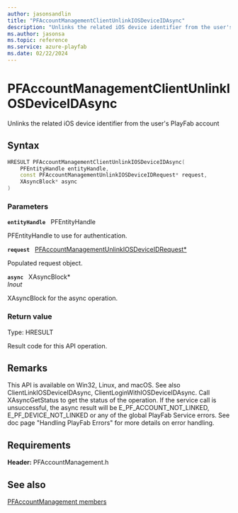 ```yaml
---
author: jasonsandlin
title: "PFAccountManagementClientUnlinkIOSDeviceIDAsync"
description: "Unlinks the related iOS device identifier from the user's PlayFab account"
ms.author: jasonsa
ms.topic: reference
ms.service: azure-playfab
ms.date: 02/22/2024
---
```


# PFAccountManagementClientUnlinkIOSDeviceIDAsync  

Unlinks the related iOS device identifier from the user's PlayFab account  

## Syntax  
  
```cpp
HRESULT PFAccountManagementClientUnlinkIOSDeviceIDAsync(  
    PFEntityHandle entityHandle,  
    const PFAccountManagementUnlinkIOSDeviceIDRequest* request,  
    XAsyncBlock* async  
)  
```  
  
### Parameters  
  
**`entityHandle`** &nbsp; PFEntityHandle  
  
PFEntityHandle to use for authentication.  
  
**`request`** &nbsp; [PFAccountManagementUnlinkIOSDeviceIDRequest*](../../pfaccountmanagementtypes/structs/pfaccountmanagementunlinkiosdeviceidrequest.md)  
  
Populated request object.  
  
**`async`** &nbsp; XAsyncBlock*  
*_Inout_*  
  
XAsyncBlock for the async operation.  
  
  
### Return value
Type: HRESULT
  
Result code for this API operation.
  
## Remarks  
  
This API is available on Win32, Linux, and macOS. See also ClientLinkIOSDeviceIDAsync, ClientLoginWithIOSDeviceIDAsync. Call XAsyncGetStatus to get the status of the operation. If the service call is unsuccessful, the async result will be E_PF_ACCOUNT_NOT_LINKED, E_PF_DEVICE_NOT_LINKED or any of the global PlayFab Service errors. See doc page "Handling PlayFab Errors" for more details on error handling.
  
## Requirements  
  
**Header:** PFAccountManagement.h
  
## See also  
[PFAccountManagement members](../pfaccountmanagement_members.md)  

  
  
